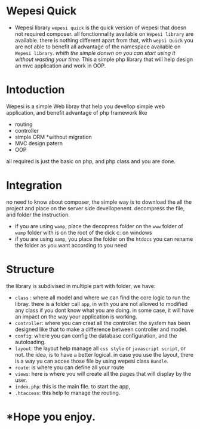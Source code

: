 # Wepesi Quick
* Wepesi library
`wepesi quick` is the quick version of wepesi that doesn not required composer.
all fonctionnality available on `Wepesi library` are available. there is nothing different apart from that, with `wepsi Quick` you are not able to benefit all advantage of the namespace available on `Wepesi library`.
*whith the simple donwn on you can start using it without wasting your time.* 
This a simple php library that will help design an mvc application and work in OOP.

# Intoduction
Wepesi is a simple Web libray that help you devellop simple web application, and benefit advantage of php framework like
- routing
- controller
- simple ORM *without migration
- MVC design patern
- OOP

all required is just the basic on php, and php class and you are done.

# Integration
no need to know about composer, the simple way is to download the all the project and place on the server side devellopenent.
decompress the file, and folder the instruction.
- if you are using `wamp`, place the decopress folder on the `www` folder of `wamp` folder with is on the root of the dick c: on windows
- if you are using `xamp`, you place the folder on the `htdocs`
you can rename the folder as you want according to you need

# Structure
the library is subdivised in multiple part with folder, we have:
- `class` : where all model and where we can find the core logic to run the libray. 
          there is a folder call `app`, in with you are not allowed to modified any class if you dont know what you are doing.
          in some case, it will have an impact on the way your application is working.
- `controller`: where you can creat all the controller. the system has been designed like that to make a difference between controller and model.
- `config`: where you can config the database configuration, and the autoloading.
- `layout`: the layout help manage all `css style` or `javascript script`, or not. the idea, is to have a better logical. in case you use the layout, 
          there is a way yu can accee those file by using wepesi class `Bundle`.
- `route`: is where you can define all your route
- `views`: here is where you will create all the pages that will display by the user.
- `index.php`: this is the main file. to start the app,
- `.htaccess`: this help to manage the routing.

# *Hope you enjoy.
